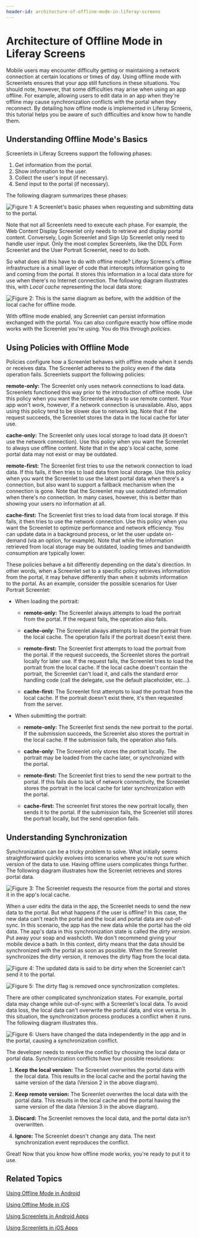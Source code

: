 ```yaml
---
header-id: architecture-of-offline-mode-in-liferay-screens
---
```


# Architecture of Offline Mode in Liferay Screens

Mobile users may encounter difficulty getting or maintaining a network 
connection at certain locations or times of day. Using offline mode with 
Screenlets ensures that your app still functions in these situations. You should 
note, however, that some difficulties may arise when using an app offline. For
example, allowing users to edit data in an app when they're offline may cause
synchronization conflicts with the portal when they reconnect. By detailing how
offline mode is implemented in Liferay Screens, this tutorial helps you be
aware of such difficulties and know how to handle them.

## Understanding Offline Mode's Basics

Screenlets in Liferay Screens support the following phases: 

1.  Get information from the portal.
2.  Show information to the user.
3.  Collect the user's input (if necessary).
4.  Send input to the portal (if necessary).

The following diagram summarizes these phases:

![Figure 1: A Screenlet's basic phases when requesting and submitting data to the portal.](../../../images/screens-offline-01.png)

Note that not all Screenlets need to execute each phase. For example, the Web
Content Display Screenlet only needs to retrieve and display portal content.
Conversely, Login Screenlet and Sign Up Screenlet only need to handle user
input. Only the most complex Screenlets, like the DDL Form Screenlet and the
User Portrait Screenlet, need to do both. 

So what does all this have to do with offline mode? Liferay Screens's offline 
infrastructure is a small layer of code that intercepts information going to and 
coming from the portal. It stores this information in a local data store for use 
when there's no Internet connection. The following diagram illustrates this, 
with *Local cache* representing the local data store:

![Figure 2: This is the same diagram as before, with the addition of the local cache for offline mode.](../../../images/screens-offline-02.png)

With offline mode enabled, any Screenlet can persist information exchanged with 
the portal. You can also configure exactly how offline mode works with the 
Screenlet you're using. You do this through *policies*.

## Using Policies with Offline Mode

Policies configure how a Screenlet behaves with offline mode when it sends or 
receives data. The Screenlet adheres to the policy even if the data operation 
fails. Screenlets support the following policies:

**remote-only:** The Screenlet only uses network connections to load data. 
Screenlets functioned this way prior to the introduction of offline mode. Use 
this policy when you want the Screenlet always to use remote content. Your app 
won't work, however, if a network connection is unavailable. Also, apps using 
this policy tend to be slower due to network lag. Note that if the request 
succeeds, the Screenlet stores the data in the local cache for later use.

**cache-only:** The Screenlet only uses local storage to load data (it doesn't 
use the network connection). Use this policy when you want the Screenlet to 
always use offline content. Note that in the app's local cache, some portal data 
may not exist or may be outdated.

**remote-first:** The Screenlet first tries to use the network connection to 
load data. If this fails, it then tries to load data from local storage. Use 
this policy when you want the Screenlet to use the latest portal data when 
there's a connection, but also want to support a fallback mechanism when the 
connection is gone. Note that the Screenlet may use outdated information when 
there's no connection. In many cases, however, this is better than showing your 
users no information at all.

**cache-first:** The Screenlet first tries to load data from local storage. If 
this fails, it then tries to use the network connection. Use this policy when 
you want the Screenlet to optimize performance and network efficiency. You can 
update data in a background process, or let the user update on-demand (via an 
option, for example). Note that while the information retrieved from local 
storage may be outdated, loading times and bandwidth consumption are typically 
lower.

These policies behave a bit differently depending on the data's direction. In 
other words, when a Screenlet set to a specific policy retrieves information 
from the portal, it may behave differently than when it submits information to 
the portal. As an example, consider the possible scenarios for User Portrait 
Screenlet: 

- When loading the portrait:
    - **remote-only:** The Screenlet always attempts to load the portrait from 
      the portal. If the request fails, the operation also fails.
    
    - **cache-only**: The Screenlet always attempts to load the portrait from 
      the local cache. The operation fails if the portrait doesn't exist there.
    
    - **remote-first:** The Screenlet first attempts to load the portrait from 
      the portal. If the request succeeds, the Screenlet stores the portrait 
      locally for later use. If the request fails, the Screenlet tries to load the 
      portrait from the local cache. If the local cache doesn't contain the 
      portrait, the Screenlet can't load it, and calls the standard error handling 
      code (call the delegate, use the default placeholder, etc...). 
    
    - **cache-first:** The Screenlet first attempts to load the portrait from 
      the local cache. If the portrait doesn't exist there, it's then requested 
      from the server.

- When submitting the portrait:
    - **remote-only:** The Screenlet first sends the new portrait to the portal. 
      If the submission succeeds, the Screenlet also stores the portrait in the 
      local cache. If the submission fails, the operation also fails.
    
    - **cache-only**: The Screenlet only stores the portrait locally. The 
      portrait may be loaded from the cache later, or synchronized with the 
      portal.
    
    - **remote-first:** The Screenlet first tries to send the new portrait to 
      the portal. If this fails due to lack of network connectivity, the Screenlet 
      stores the portrait in the local cache for later synchronization with the 
      portal.
    
    - **cache-first:** The screenlet first stores the new portrait locally, then 
      sends it to the portal. If the submission fails, the Screenlet still stores 
      the portrait locally, but the send operation fails.

## Understanding Synchronization

Synchronization can be a tricky problem to solve. What initially seems 
straightforward quickly evolves into scenarios where you're not sure which 
version of the data to use. Having offline users complicates things further. The 
following diagram illustrates how the Screenlet retrieves and stores portal 
data. 

![Figure 3: The Screenlet requests the resource from the portal and stores it in the app's local cache.](../../../images/screens-offline-03.png)

When a user edits the data in the app, the Screenlet needs to send the new data 
to the portal. But what happens if the user is offline? In this case, the new 
data can't reach the portal and the local and portal data are out-of-sync. In 
this scenario, the app has the new data while the portal has the old data. The 
app's data in this synchronization state is called the *dirty version*. Put away 
your soap and washcloth. We don't recommend giving your mobile device a bath. In 
this context, dirty means that the data should be synchronized with the portal 
as soon as possible. When the Screenlet synchronizes the dirty version, it 
removes the dirty flag from the local data. 

![Figure 4: The updated data is said to be dirty when the Screenlet can't send it to the portal.](../../../images/screens-offline-04.png)

![Figure 5: The dirty flag is removed once synchronization completes.](../../../images/screens-offline-05.png)

There are other complicated synchronization states. For example, portal data may
change while out-of-sync with a Screenlet's local data. To avoid data loss, the
local data can't overwrite the portal data, and vice versa. In this situation,
the synchronization process produces a conflict when it runs.  The following
diagram illustrates this.

![Figure 6: Users have changed the data independently in the app and in the portal, causing a synchronization conflict.](../../../images/screens-offline-06.png)

The developer needs to resolve the conflict by choosing the local data or portal 
data. Synchronization conflicts have four possible resolutions:

1.  **Keep the local version:** The Screenlet overwrites the portal data with the 
    local data. This results in the local cache and the portal having the same 
    version of the data (Version 2 in the above diagram).

2.  **Keep remote version:** The Screenlet overwrites the local data with the 
    portal data. This results in the local cache and the portal having the same 
    version of the data (Version 3 in the above diagram).

3.  **Discard:** The Screenlet removes the local data, and the portal data isn't 
    overwritten.

4.  **Ignore:** The Screenlet doesn't change any data. The next synchronization 
    event reproduces the conflict.

Great! Now that you know how offline mode works, you're ready to put it to use.

## Related Topics

[Using Offline Mode in Android](/docs/7-0/tutorials/-/knowledge_base/t/using-offline-mode-in-android)

[Using Offline Mode in iOS](/docs/7-0/tutorials/-/knowledge_base/t/using-offline-mode-in-ios)

[Using Screenlets in Android Apps](/docs/7-0/tutorials/-/knowledge_base/t/using-screenlets-in-android-apps)

[Using Screenlets in iOS Apps](/docs/7-0/tutorials/-/knowledge_base/t/using-screenlets-in-ios-apps)
